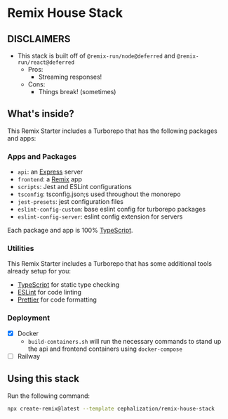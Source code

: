 # Remix House Stack

## DISCLAIMERS

- This stack is built off of `@remix-run/node@deferred` and `@remix-run/react@deferred`
  - Pros:
    - Streaming responses!
  - Cons:
    - Things break! (sometimes)

## What's inside?

This Remix Starter includes a Turborepo that has the following packages and apps:

### Apps and Packages

- `api`: an [Express](https://expressjs.com/) server
- `frontend`: a [Remix](https://remix.run/) app
- `scripts`: Jest and ESLint configurations
- `tsconfig`: tsconfig.json;s used throughout the monorepo
- `jest-presets`: jest configuration files
- `eslint-config-custom`: base eslint config for turborepo packages
- `eslint-config-server`: eslint config extension for servers

Each package and app is 100% [TypeScript](https://www.typescriptlang.org/).

### Utilities

This Remix Starter includes a Turborepo that has some additional tools already setup for you:

- [TypeScript](https://www.typescriptlang.org/) for static type checking
- [ESLint](https://eslint.org/) for code linting
- [Prettier](https://prettier.io) for code formatting

### Deployment

- [x] Docker
  - `build-containers.sh` will run the necessary commands to stand up the api and frontend containers using `docker-compose`
- [ ] Railway

## Using this stack

Run the following command:

```sh
npx create-remix@latest --template cephalization/remix-house-stack
```
